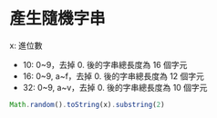 # 產生隨機字串

x: 進位數

-   10: 0~9，去掉 0. 後的字串總長度為 16 個字元
-   16: 0~9, a~f，去掉 0. 後的字串總長度為 12 個字元
-   32: 0~9, a~v，去掉 0. 後的字串總長度為 10 個字元

```js
Math.random().toString(x).substring(2)
```
